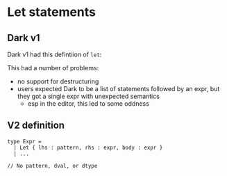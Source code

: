 # Let statements

## Dark v1

Dark v1 had this defintiion of `let`:

This had a number of problems:

* no support for destructuring
* users expected Dark to be a list of statements followed by an expr, but they got a single expr with unexpected semantics
  * esp in the editor, this led to some oddness

## V2 definition

```text
type Expr = 
  | Let { lhs : pattern, rhs : expr, body : expr }
  | ...

// No pattern, dval, or dtype
```


